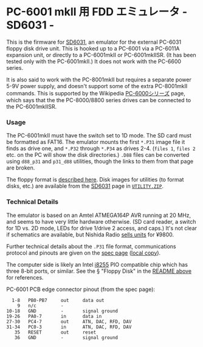 PC-6001 mkII 用 FDD エミュレータ - SD6031 -
===========================================

This is the firmware for [SD6031], an emulator for the external
PC-6031 floppy disk drive unit. This is hooked up to a PC-6001 via a
PC-6011A expansion unit, or directly to a PC-6001mkII or PC-6001mkIISR.
(It has been tested only with the PC-6001mkII.) It does not work with
the PC-6600 series.

It is also said to work with the PC-8001mkII but requires a separate
power 5-9V power supply, and doesn't support some of the extra
PC-8001mkII commands. This is supported by the Wikipedia
[PC-6000シリーズ][wj-pc6000] page, which says that the the
PC-8000/8800 series drives can be connected to the PC-6001mkIISR.

### Usage

The PC-6001mkII must have the switch set to 1D mode. The SD card must
be formatted as FAT16. The emulator mounts the first `*.P31` image
file it finds as drive one, and `*.P32` through `*.P34` as drives 2-4.
(`files 1`, `files 2` etc. on the PC will show the disk directories.)
`.D88` files can be converted using `d88_p31` and `p31_d88` utilities,
though the links to them from that page are broken.

The floppy format is [described here](../floppy.md). Disk images for
utilities (to format disks, etc.) are available from the [SD6031] page
in [`UTILITY.ZIP`].

### Technical Details

The emulator is based on an Amtel ATMEGA164P AVR running at 20 MHz,
and seems to have very little hardware otherwise. (SD card reader, a
switch for 1D vs. 2D mode, LEDs for drive 1/drive 2 access, and caps.)
It's not clear if schematics are available, but Nishida Radio [sells
units][shop] for ¥9800.

Further technical details about the `.P31` file format, communications
protocol and pinouts are given on the [spec page][SD6031-spec] ([local
copy](spec.html)).

The computer side is likely an Intel [i8255] PIO compatible chip which
has three 8-bit ports, or similar. See the § "Floppy Disk" in the
[README above][fd] for references.

PC-6001 PCB edge connector pinout (from the spec page):

      1-8   PB0-PB7     out     data out
        9   n/c         -
    10-18   GND         -       signal ground
    19-26   PA0-7       in      data in
    27-30   PC4-7       out     ATN, DAC, RFD, DAV
    31-34   PC0-3       in      ATN, DAC, RFD, DAV
       35   RESET       out     reset
       36   GND         -       signal ground



<!-------------------------------------------------------------------->
[SD6031-spec]: http://tulip-house.ddo.jp/DIGITAL/SD6031V1/spec.html
[SD6031]: http://tulip-house.ddo.jp/DIGITAL/SD6031V1/
[`UTILITY.ZIP`]: http://tulip-house.ddo.jp/DIGITAL/SD6031V1/UTILITY.ZIP
[shop]: http://tulip-house.ddo.jp/DIGITAL/

[fd]: ../README.md#floppy-disk
[i8255]: https://en.wikipedia.org/wiki/Intel_8255
[marugoto]: http://www8.plala.or.jp/ita-sys/K02B_PC8001-Marugoto.html
[wj-pc6000]: https://ja.wikipedia.org/wiki/PC-6000シリーズ
